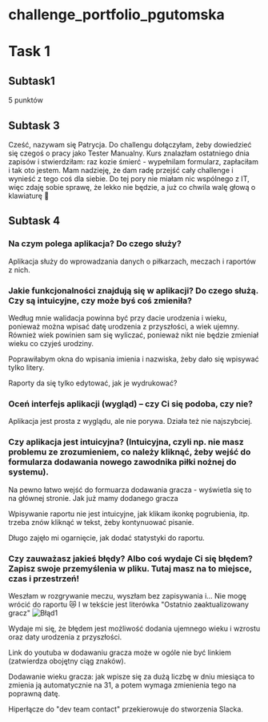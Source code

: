 # challenge_portfolio_pgutomska
  # Task 1
  ## Subtask1
  5 punktów
  ## Subtask 3
  Cześć, nazywam się Patrycja. Do challengu dołączyłam, żeby dowiedzieć się czegoś o pracy jako Tester Manualny. Kurs znalazłam ostatniego dnia zapisów i stwierdziłam: raz kozie śmierć - wypełnilam formularz, zapłaciłam i tak oto jestem. Mam nadzieję, że dam radę przejść cały challenge i wynieść z tego coś dla siebie. Do tej pory nie miałam nic wspólnego z IT, więc zdaję sobie sprawę, że lekko nie będzie, a już co chwila walę głową o klawiaturę :see_no_evil:
## Subtask 4
### Na czym polega aplikacja? Do czego służy?
Aplikacja służy do wprowadzania danych o piłkarzach, meczach i raportów z nich. 
### Jakie funkcjonalności znajdują się w aplikacji? Do czego służą. Czy są intuicyjne, czy może byś coś zmieniła?
Według mnie walidacja powinna być przy dacie urodzenia i wieku, ponieważ można wpisać datę urodzenia z przyszłości, a wiek ujemny. Również wiek powinien sam się wyliczać, ponieważ nikt nie będzie zmieniał wieku co czyjeś urodziny.

Poprawiłabym okna do wpisania imienia i nazwiska, żeby dało się wpisywać tylko litery.

Raporty da się tylko edytować, jak je wydrukować?
### Oceń interfejs aplikacji (wygląd) – czy Ci się podoba, czy nie?
Aplikacja jest prosta z wyglądu, ale nie porywa. Działa też nie najszybciej.
### Czy aplikacja jest intuicyjna? (Intuicyjna, czyli np. nie masz problemu ze zrozumieniem, co należy kliknąć, żeby wejść do formularza dodawania nowego zawodnika piłki nożnej do systemu).
Na pewno łatwo wejść do formuarza dodawania gracza - wyświetla się to na głównej stronie. Jak już mamy dodanego gracza 

Wpisywanie raportu nie jest intuicyjne, jak klikam ikonkę pogrubienia, itp. trzeba znów kliknąć w tekst, żeby kontynuować pisanie. 

Długo zajęło mi ogarnięcie, jak dodać statystyki do raportu.
### Czy zauważasz jakieś błędy? Albo coś wydaje Ci się błędem? Zapisz swoje przemyślenia w pliku. Tutaj masz na to miejsce, czas i przestrzeń!
Weszłam w rozgrywanie meczu, wyszłam bez zapisywania i... Nie mogę wrócić do raportu 😿 I w tekście jest literówka "Ostatnio z~~a~~aktualizowany gracz"
![Błąd1](https://i.imgur.com/UcfqUuu.png)

Wydaje mi się, że błędem jest możliwość dodania ujemnego wieku i wzrostu oraz daty urodzenia z przyszłości.

Link do youtuba w dodawaniu gracza może w ogóle nie być linkiem (zatwierdza obojętny ciąg znaków).

Dodawanie wieku gracza: jak wpisze się za dużą liczbę w dniu miesiąca to zmienia ją automatycznie na 31, a potem wymaga zmienienia tego na poprawną datę.

Hiperłącze do "dev team contact" przekierowuje do stworzenia Slacka.
